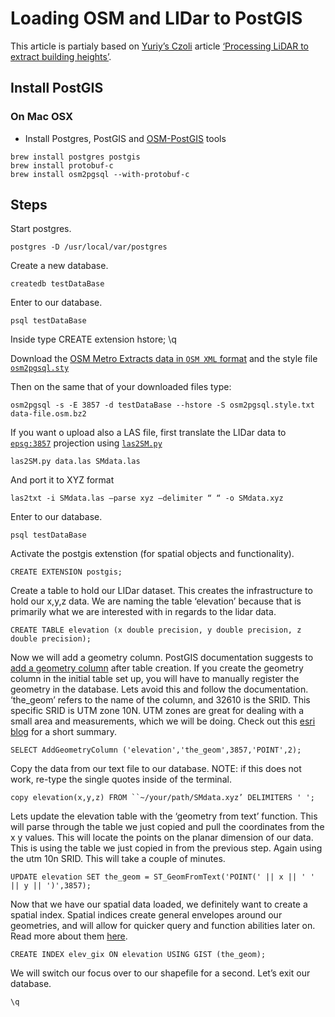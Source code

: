 # Loading OSM and LIDar to PostGIS 

This article is partialy based on [Yuriy’s Czoli](https://github.com/YKCzoli) article [‘Processing LiDAR to extract building heights’](https://gist.github.com/YKCzoli/3605e014b8ed09a571e5).

## Install PostGIS

### On Mac OSX

- Install Postgres, PostGIS and [OSM-PostGIS](http://wiki.openstreetmap.org/wiki/Osm2pgsql#Binary_Installer) tools 

```
brew install postgres postgis 
brew install protobuf-c
brew install osm2pgsql --with-protobuf-c
```

## Steps

Start postgres.

	postgres -D /usr/local/var/postgres  

Create a new database.

	createdb testDataBase

Enter to our database.

	psql testDataBase

Inside type
	CREATE extension hstore;
	\q

Download the [OSM Metro Extracts data in `OSM XML` format](https://mapzen.com/metro-extracts) and the style file [```osm2pgsql.sty```](https://github.com/mapzen/vector-datasource/blob/master/osm2pgsql.style) 

Then on the same that of your downloaded files type:

	osm2pgsql -s -E 3857 -d testDataBase --hstore -S osm2pgsql.style.txt data-file.osm.bz2   

If you want o upload also a LAS file, first translate the LIDar data to [```epsg:3857```](http://epsg.io/3857) projection using [```las2SM.py```](https://github.com/tangrams/LIDar-tools/blob/master/las2SM.py)

	las2SM.py data.las SMdata.las

And port it to XYZ format

	las2txt -i SMdata.las —parse xyz —delimiter “ “ -o SMdata.xyz
	
Enter to our database.

	psql testDataBase 

Activate the postgis extenstion (for spatial objects and functionality).

	CREATE EXTENSION postgis;

Create a table to hold our LIDar dataset. This creates the infrastructure to hold our x,y,z data. We are naming the table ‘elevation’ because that is primarily what we are interested with in regards to the lidar data.

	CREATE TABLE elevation (x double precision, y double precision, z double precision);

Now we will add a geometry column. PostGIS documentation suggests to [add a geometry column](http://postgis.refractions.net/docs/AddGeometryColumn.html) after table creation. If you create the geometry column in the initial table set up, you will have to manually register the geometry in the database. Lets avoid this and follow the documentation. ‘the_geom’ refers to the name of the column, and 32610 is the SRID. This specific SRID is UTM zone 10N. UTM zones are great for dealing with a small area and measurements, which we will be doing. Check out this [esri blog](http://blogs.esri.com/esri/arcgis/2010/03/05/measuring-distances-and-areas-when-your-map-uses-the-mercator-projection/) for a short summary.

	SELECT AddGeometryColumn ('elevation','the_geom',3857,'POINT',2);

Copy the data from our text file to our database. NOTE: if this does not work, re-type the single quotes inside of the terminal.

	copy elevation(x,y,z) FROM ``~/your/path/SMdata.xyz’ DELIMITERS ' ';

Lets update the elevation table with the ‘geometry from text’ function. This will parse through the table we just copied and pull the coordinates from the x y values. This will locate the points on the planar dimension of our data. This is using the table we just copied in from the previous step. Again using the utm 10n SRID. This will take a couple of minutes.

	UPDATE elevation SET the_geom = ST_GeomFromText('POINT(' || x || ' ' || y || ')',3857);

Now that we have our spatial data loaded, we definitely want to create a spatial index. Spatial indices create general envelopes around our geometries, and will allow for quicker query and function abilities later on. Read more about them [here](http://revenant.ca/www/postgis/workshop/indexing.html).

	CREATE INDEX elev_gix ON elevation USING GIST (the_geom);

We will switch our focus over to our shapefile for a second. Let’s exit our database.

	\q
	 